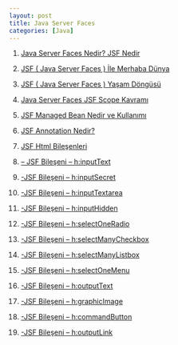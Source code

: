 ```yaml
---
layout: post
title: Java Server Faces
categories: [Java]
---
```



1.   [Java Server Faces Nedir? JSF Nedir](http://blog.burakkutbay.com/java-server-faces-nedir-jsf-nedir.html/ "Java Server Faces Nedir? JSF Nedir")

2.   [JSF ( Java Server Faces ) İle Merhaba Dünya](http://blog.burakkutbay.com/jsf-java-server-faces-ile-merhaba-dunya.html/ "JSF ( Java Server Faces ) İle Merhaba Dünya")

3.   [JSF ( Java Server Faces ) Yaşam Döngüsü](http://blog.burakkutbay.com/jsf-java-server-faces-yasam-dongusu.html/ "JSF ( Java Server Faces ) Yaşam Döngüsü")

4.  [Java Server Faces JSF Scope Kavramı](http://blog.burakkutbay.com/java-server-faces-jsf-scope-kavrami.html/ "Java Server Faces JSF Scope Kavramı")

5.   [JSF Managed Bean Nedir ve Kullanımı](http://blog.burakkutbay.com/jsf-managed-bean-nedir-ve-kullanimi.html/ "JSF Managed Bean Nedir ve Kullanımı")

6.  [JSF Annotation Nedir?](http://blog.burakkutbay.com/java-jsf-annotation-nedir.html/ "JSF Annotation Nedir?")

7. [JSF Html Bileşenleri](http://blog.burakkutbay.com/jsf-html-bilesenleri.html/ "JSF Html Bileşenleri")

8. [– JSF Bileşeni – h:inputText](http://blog.burakkutbay.com/jsf-bileseni-hinputtext.html/ "JSF Bileşeni – h:inputText")

9.  [-JSF Bileşeni – h:inputSecret](http://blog.burakkutbay.com/jsf-bileseni-hinputsecret.html/ "JSF Bileşeni h:inputSecret")

10. [-JSF Bileşeni – h:inputTextarea](http://blog.burakkutbay.com/jsf-bileseni-hinputtextarea.html/ "JSF Bileşeni – h:inputTextarea")

11.  [-JSF Bileşeni – h:inputHidden](http://blog.burakkutbay.com/jsf-bileseni-hinputhidden.html/ "JSF Bileşeni – h:inputHidden")

12.   [-JSF Bileşeni – h:selectOneRadio](http://blog.burakkutbay.com/jsf-bileseni-hselectoneradio.html/ "JSF Bileşeni – h:selectOneRadio")

13.  [-JSF Bileşeni – h:selectManyCheckbox](http://blog.burakkutbay.com/jsf-bileseni-hselectmanycheckbox.html/ "JSF Bileşeni – h:selectManyCheckbox")

14. [-JSF Bileşeni – h:selectManyListbox](http://blog.burakkutbay.com/jsf-bileseni-hselectmanylistbox.html/ "JSF Bileşeni – h:selectManyListbox")

15.  [-JSF Bileşeni – h:selectOneMenu](http://blog.burakkutbay.com/jsf-bileseni-hselectonemenu.html/ "JSF Bileşeni – h:selectOneMenu")

16.  [-JSF Bileşeni – h:outputText](http://blog.burakkutbay.com/jsf-bileseni-houtputtext.html/ "JSF Bileşeni – h:outputText")

17. [-JSF Bileşeni – h:graphicImage](http://blog.burakkutbay.com/jsf-bileseni-hgraphicimage.html/ "JSF Bileşeni – h:graphicImage")

18.   [-JSF Bileşeni – h:commandButton](http://blog.burakkutbay.com/jsf-bileseni-hcommandbutton.html/ "JSF Bileşeni – h:commandButton")

19.  [-JSF Bileşeni – h:outputLink](http://blog.burakkutbay.com/jsf-bileseni-houtputlink.html/ "JSF Bileşeni – h:outputLink")